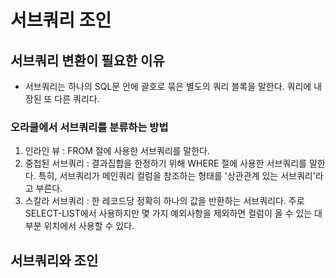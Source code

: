# 서브쿼리 조인

## 서브쿼리 변환이 필요한 이유

+ 서브쿼리는 하나의 SQL문 안에 괄호로 묶은 별도의 쿼리 블록을 말한다. 쿼리에 내장된 또 다른 쿼리다.

### 오라클에서 서브쿼리를 분류하는 방법

1. 인라인 뷰 : FROM 절에 사용한 서브쿼리를 말한다.
2. 중첩된 서브쿼리 : 결과집합을 한정하기 위해 WHERE 절에 사용한 서브쿼리를 말한다. 특히, 서브쿼리가 메인쿼리 컬럼을 참조하는 형태를 '상관관계 있는 서브쿼리'라고 부른다.
3. 스칼라 서브쿼리 : 한 레코드당 정확히 하나의 값을 반환하는 서브쿼리다. 주로 SELECT-LIST에서 사용하지만 몇 가지 예외사항을 제외하면 컬럼이 올 수 있는 대부분 위치에서 사용할 수 있다.

## 서브쿼리와 조인

